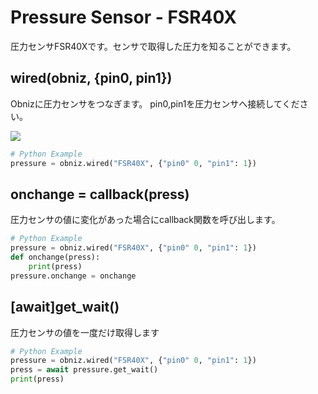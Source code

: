 # Pressure Sensor - FSR40X
圧力センサFSR40Xです。センサで取得した圧力を知ることができます。

## wired(obniz, {pin0, pin1})
Obnizに圧力センサをつなぎます。
pin0,pin1を圧力センサへ接続してください。

![](./wired.png)
```Python
# Python Example
pressure = obniz.wired("FSR40X", {"pin0" 0, "pin1": 1})
```

## onchange = callback(press)
圧力センサの値に変化があった場合にcallback関数を呼び出します。

```Python
# Python Example
pressure = obniz.wired("FSR40X", {"pin0" 0, "pin1": 1})
def onchange(press):
    print(press)
pressure.onchange = onchange
```

## [await]get_wait()
圧力センサの値を一度だけ取得します

```Python
# Python Example
pressure = obniz.wired("FSR40X", {"pin0" 0, "pin1": 1})
press = await pressure.get_wait()
print(press)
```
